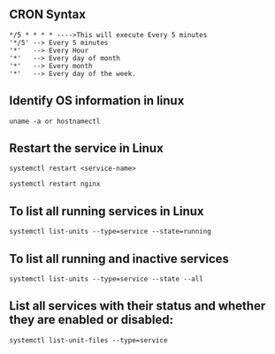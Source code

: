 
## CRON Syntax
```
*/5 * * * * ---->This will execute Every 5 minutes
'*/5' --> Every 5 minutes
'*'   --> Every Hour
'*'   --> Every day of month
'*'   --> Every month
'*'   --> Every day of the week.
```
## Identify OS information in linux
```
uname -a or hostnamectl
```
## Restart the service in Linux
```
systemctl restart <service-name>

systemctl restart nginx
```
## To list all running services in Linux
```
systemctl list-units --type=service --state=running
```
## To list all running and inactive services
```
systemctl list-units --type=service --state --all
```
## List all services with their status and whether they are enabled or disabled:
```
systemctl list-unit-files --type=service
```
